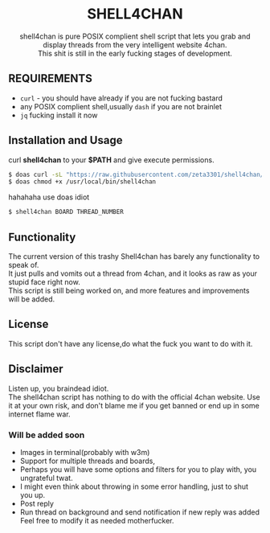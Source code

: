 <h1 align="center">SHELL4CHAN</h1>
<p align="center">shell4chan is pure POSIX complient shell script that lets you grab and display threads from the very intelligent website 4chan.<br>This shit is still in the early fucking stages of development.
</p>

## REQUIREMENTS

* `curl` - you should have already if you are not fucking bastard
*  any POSIX complient shell,usually `dash` if you are not brainlet 
* `jq` fucking install it now

## Installation and Usage
curl **shell4chan** to your **$PATH** and give execute permissions.

```sh
$ doas curl -sL "https://raw.githubusercontent.com/zeta3301/shell4chan/main/shell4chan" -o /usr/local/bin/shell4chan
$ doas chmod +x /usr/local/bin/shell4chan
```
hahahaha use doas idiot

```sh
$ shell4chan BOARD THREAD_NUMBER
```

## Functionality
The current version of this trashy Shell4chan has barely any functionality to speak of.<br>It just pulls and vomits out a thread from 4chan, and it looks as raw as your stupid face right now.<br>
This script is still being worked on, and more features and improvements will be added.

## License
This script don't have any license,do what the fuck you want to do with it.

## Disclaimer
Listen up, you braindead idiot.<br>The shell4chan script has nothing to do with the official 4chan website. Use it at your own risk, and don't blame me if you get banned or end up in some internet flame war.

### Will be added soon
* Images in terminal(probably with w3m)
* Support for multiple threads and boards,
* Perhaps you will have some options and filters for you to play with, you ungrateful twat.
* I might even think about throwing in some error handling, just to shut you up.
* Post reply
* Run thread on background and send notification if new reply was added
Feel free to modify it as needed motherfucker.
